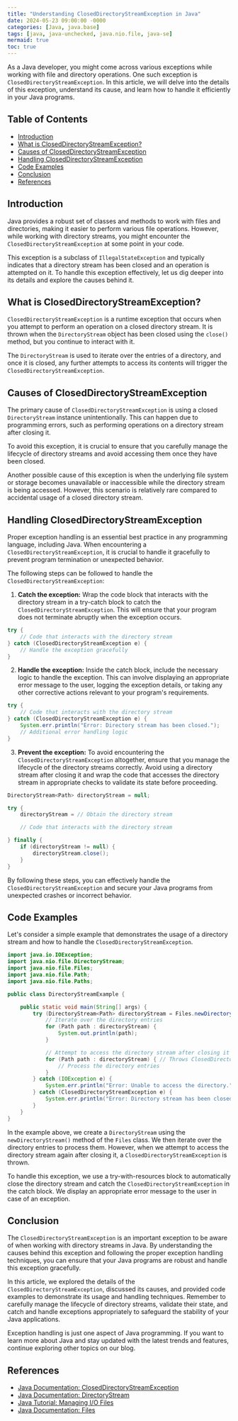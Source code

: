 ```yaml
---
title: "Understanding ClosedDirectoryStreamException in Java"
date: 2024-05-23 09:00:00 -0000
categories: [Java, java.base]
tags: [java, java-unchecked, java.nio.file, java-se]
mermaid: true
toc: true
---
```


As a Java developer, you might come across various exceptions while working with file and directory operations. One such exception is `ClosedDirectoryStreamException`. In this article, we will delve into the details of this exception, understand its cause, and learn how to handle it efficiently in your Java programs.

## Table of Contents

- [Introduction](#introduction)
- [What is ClosedDirectoryStreamException?](#what-is-closeddirectorystreamexception)
- [Causes of ClosedDirectoryStreamException](#causes-of-closeddirectorystreamexception)
- [Handling ClosedDirectoryStreamException](#handling-closeddirectorystreamexception)
- [Code Examples](#code-examples)
- [Conclusion](#conclusion)
- [References](#references)

## Introduction

Java provides a robust set of classes and methods to work with files and directories, making it easier to perform various file operations. However, while working with directory streams, you might encounter the `ClosedDirectoryStreamException` at some point in your code.

This exception is a subclass of `IllegalStateException` and typically indicates that a directory stream has been closed and an operation is attempted on it. To handle this exception effectively, let us dig deeper into its details and explore the causes behind it.

## What is ClosedDirectoryStreamException?

`ClosedDirectoryStreamException` is a runtime exception that occurs when you attempt to perform an operation on a closed directory stream. It is thrown when the `DirectoryStream` object has been closed using the `close()` method, but you continue to interact with it.

The `DirectoryStream` is used to iterate over the entries of a directory, and once it is closed, any further attempts to access its contents will trigger the `ClosedDirectoryStreamException`.

## Causes of ClosedDirectoryStreamException

The primary cause of `ClosedDirectoryStreamException` is using a closed `DirectoryStream` instance unintentionally. This can happen due to programming errors, such as performing operations on a directory stream after closing it.

To avoid this exception, it is crucial to ensure that you carefully manage the lifecycle of directory streams and avoid accessing them once they have been closed.

Another possible cause of this exception is when the underlying file system or storage becomes unavailable or inaccessible while the directory stream is being accessed. However, this scenario is relatively rare compared to accidental usage of a closed directory stream.

## Handling ClosedDirectoryStreamException

Proper exception handling is an essential best practice in any programming language, including Java. When encountering a `ClosedDirectoryStreamException`, it is crucial to handle it gracefully to prevent program termination or unexpected behavior.

The following steps can be followed to handle the `ClosedDirectoryStreamException`:

1. **Catch the exception:** Wrap the code block that interacts with the directory stream in a try-catch block to catch the `ClosedDirectoryStreamException`. This will ensure that your program does not terminate abruptly when the exception occurs.

```java
try {
    // Code that interacts with the directory stream
} catch (ClosedDirectoryStreamException e) {
    // Handle the exception gracefully
}
```

2. **Handle the exception:** Inside the catch block, include the necessary logic to handle the exception. This can involve displaying an appropriate error message to the user, logging the exception details, or taking any other corrective actions relevant to your program's requirements.

```java
try {
    // Code that interacts with the directory stream
} catch (ClosedDirectoryStreamException e) {
    System.err.println("Error: Directory stream has been closed.");
    // Additional error handling logic
}
```

3. **Prevent the exception:** To avoid encountering the `ClosedDirectoryStreamException` altogether, ensure that you manage the lifecycle of the directory streams correctly. Avoid using a directory stream after closing it and wrap the code that accesses the directory stream in appropriate checks to validate its state before proceeding.

```java
DirectoryStream<Path> directoryStream = null;

try {
    directoryStream = // Obtain the directory stream

    // Code that interacts with the directory stream

} finally {
    if (directoryStream != null) {
        directoryStream.close();
    }
}
```

By following these steps, you can effectively handle the `ClosedDirectoryStreamException` and secure your Java programs from unexpected crashes or incorrect behavior.

## Code Examples

Let's consider a simple example that demonstrates the usage of a directory stream and how to handle the `ClosedDirectoryStreamException`.

```java
import java.io.IOException;
import java.nio.file.DirectoryStream;
import java.nio.file.Files;
import java.nio.file.Path;
import java.nio.file.Paths;

public class DirectoryStreamExample {

    public static void main(String[] args) {
        try (DirectoryStream<Path> directoryStream = Files.newDirectoryStream(Paths.get("/path/to/directory"))) {
            // Iterate over the directory entries
            for (Path path : directoryStream) {
                System.out.println(path);
            }

            // Attempt to access the directory stream after closing it
            for (Path path : directoryStream) { // Throws ClosedDirectoryStreamException
                // Process the directory entries
            }
        } catch (IOException e) {
            System.err.println("Error: Unable to access the directory.");
        } catch (ClosedDirectoryStreamException e) {
            System.err.println("Error: Directory stream has been closed.");
        }
    }
}
```

In the example above, we create a `DirectoryStream` using the `newDirectoryStream()` method of the `Files` class. We then iterate over the directory entries to process them. However, when we attempt to access the directory stream again after closing it, a `ClosedDirectoryStreamException` is thrown.

To handle this exception, we use a try-with-resources block to automatically close the directory stream and catch the `ClosedDirectoryStreamException` in the catch block. We display an appropriate error message to the user in case of an exception.

## Conclusion

The `ClosedDirectoryStreamException` is an important exception to be aware of when working with directory streams in Java. By understanding the causes behind this exception and following the proper exception handling techniques, you can ensure that your Java programs are robust and handle this exception gracefully.

In this article, we explored the details of the `ClosedDirectoryStreamException`, discussed its causes, and provided code examples to demonstrate its usage and handling techniques. Remember to carefully manage the lifecycle of directory streams, validate their state, and catch and handle exceptions appropriately to safeguard the stability of your Java applications.

Exception handling is just one aspect of Java programming. If you want to learn more about Java and stay updated with the latest trends and features, continue exploring other topics on our blog.

## References

- [Java Documentation: ClosedDirectoryStreamException](https://docs.oracle.com/en/java/javase/11/docs/api/java.base/java/nio/file/ClosedDirectoryStreamException.html)
- [Java Documentation: DirectoryStream](https://docs.oracle.com/en/java/javase/11/docs/api/java.base/java/nio/file/DirectoryStream.html)
- [Java Tutorial: Managing I/O Files](https://docs.oracle.com/javase/tutorial/essential/io/fileio.html)
- [Java Documentation: Files](https://docs.oracle.com/en/java/javase/11/docs/api/java.base/java/nio/file/Files.html)

